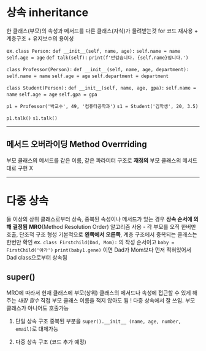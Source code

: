 # 상속 inheritance
한 클래스(부모)의 속성과 메서드를 다른 클래스(자식)가 물려받는것
for 코드 재사용 + 계층구조 + 유지보수의 용이성

ex.
`class Person:`
    `def __init__(self, name, age):`
        `self.name = name`
        `self.age = age`
    `def talk(self):`
        `print(f'반갑습니다. {self.name}입니다.')`
    
`class Professor(Person):`
    `def __init__(self, name, age, department):`
        `self.name = name`
        `self.age = age`
        `self.department = department`

`class Student(Person):`
    `def __init__(self, name, age, gpa):`
        `self.name = name`
        `self.age = age`
        `self.gpa = gpa`

`p1 = Professor('박교수', 49, '컴퓨터공학과')`
`s1 = Student('김학생', 20, 3.5)`

`p1.talk()`
`s1.talk()`

---

## 메서드 오버라이딩 Method Overrriding
부모 클래스의 메서드를 같은 이름, 같은 파라미터 구조로 **재정의**
부모 클래스의 메서드대로 구현 X

---

# 다중 상속
둘 이상의 상위 클래스로부터 상속, 중복된 속성이나 메서드가 있는 경우 **상속 순서에 의해 결정됨**
**MRO**(Method Resolution Order) 알고리즘 사용 - 각 부모를 오직 한버만 호출, 단조적 구조 형성
기본적으로 **왼쪽에서 오른쪽**, 계층 구조에서 중복되는 클래스는 한번만 확인
ex. 
`class Firstchild(Dad, Mom):` 의 작성 순서이고
`baby = FirstChild('아가')`
`print(baby1.gene)` 이면 Dad가 Mom보다 먼저 적혀있어서 Dad class으로부터 상속됨


## super()
MRO에 따라서 현재 클래스에 부모(상위) 클래스의 메서드나 속성에 접근할 수 있게 해주는 *내장 함수*
직접 부모 클래스 이름을 적지 않아도 됨 !
다중 상속에서 잘 쓰임. 부모 클래스가 아니어도 호출가능

1) 단일 상속 구조
중복된 부분을 `super().__init__ (name, age, number, email)`로 대체가능

2) 다중 상속 구조
(코드 추가 예정)